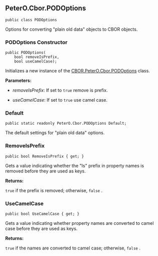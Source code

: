 ## PeterO.Cbor.PODOptions

    public class PODOptions

Options for converting "plain old data" objects to CBOR objects.

### PODOptions Constructor

    public PODOptions(
        bool removeIsPrefix,
        bool useCamelCase);

Initializes a new instance of the [CBOR.PeterO.Cbor.PODOptions](CBOR.PeterO.Cbor.PODOptions.md) class.

<b>Parameters:</b>

 * <i>removeIsPrefix</i>: If set to  `true`  remove is prefix.

 * <i>useCamelCase</i>: If set to  `true`  use camel case.

### Default

    public static readonly PeterO.Cbor.PODOptions Default;

The default settings for "plain old data" options.

### RemoveIsPrefix

    public bool RemoveIsPrefix { get; }

Gets a value indicating whether the "Is" prefix in property names is removed before they are used as keys.

<b>Returns:</b>

 `true`  if the prefix is removed; otherwise,  `false` .

### UseCamelCase

    public bool UseCamelCase { get; }

Gets a value indicating whether property names are converted to camel case before they are used as keys.

<b>Returns:</b>

 `true`  if the names are converted to camel case; otherwise,  `false` .

